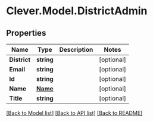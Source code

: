 # Clever.Model.DistrictAdmin
## Properties

Name | Type | Description | Notes
------------ | ------------- | ------------- | -------------
**District** | **string** |  | [optional] 
**Email** | **string** |  | [optional] 
**Id** | **string** |  | [optional] 
**Name** | [**Name**](Name.md) |  | [optional] 
**Title** | **string** |  | [optional] 

[[Back to Model list]](../README.md#documentation-for-models) [[Back to API list]](../README.md#documentation-for-api-endpoints) [[Back to README]](../README.md)

